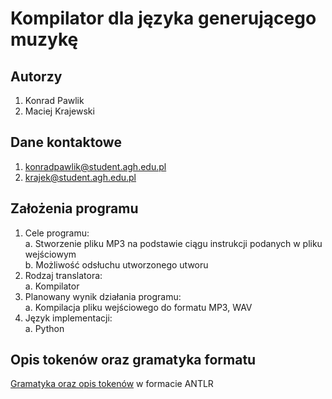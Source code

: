 # Kompilator dla języka generującego muzykę

## Autorzy

1. Konrad Pawlik
2. Maciej Krajewski

## Dane kontaktowe

1. konradpawlik@student.agh.edu.pl
2. krajek@student.agh.edu.pl

## Założenia programu

1. Cele programu:\
  a. Stworzenie pliku MP3 na podstawie ciągu instrukcji podanych w pliku wejściowym\
  b. Możliwość odsłuchu utworzonego utworu
2. Rodzaj translatora:\
  a. Kompilator
3. Planowany wynik działania programu:\
  a. Kompilacja pliku wejściowego do formatu MP3, WAV
4. Język implementacji:\
  a. Python

## Opis tokenów oraz gramatyka formatu
  [Gramatyka oraz opis tokenów](https://github.com/krajewskiML/Teoria-Kompilatorow-i-Kompilacji/blob/master/Grammar/synth.g4) w formacie ANTLR
